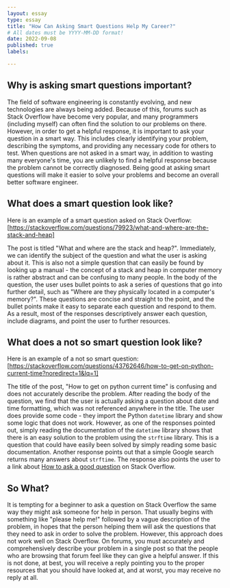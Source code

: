 ```yaml
---
layout: essay
type: essay
title: "How Can Asking Smart Questions Help My Career?"
# All dates must be YYYY-MM-DD format!
date: 2022-09-08
published: true
labels:

---
```


## Why is asking smart questions important?
The field of software engineering is constantly evolving, and new technologies are always being added.  Because of this, forums such as Stack Overflow have become very popular, and many programmers (including myself) can often find the solution to our problems on there.  However, in order to get a helpful response, it is important to ask your question in a smart way.  This includes clearly identifying your problem, describing the symptoms, and providing any necessary code for others to test.  When questions are not asked in a smart way, in addition to wasting many everyone's time, you are unlikely to find a helpful response because the problem cannot be correctly diagnosed.  Being good at asking smart questions will make it easier to solve your problems and become an overall better software engineer.

## What does a smart question look like?
Here is an example of a smart question asked on Stack Overflow: [https://stackoverflow.com/questions/79923/what-and-where-are-the-stack-and-heap]

The post is titled "What and where are the stack and heap?".  Immediately, we can identify the subject of the question and what the user is asking about it.  This is also not a simple question that can easily be found by looking up a manual - the concept of a stack and heap in computer memory is rather abstract and can be confusing to many people.  In the body of the question, the user uses bullet points to ask a series of questions that go into further detail, such as "Where are they physically located in a computer's memory?".  These questions are concise and straight to the point, and the bullet points make it easy to separate each question and respond to them.  As a result, most of the responses descriptively answer each question, include diagrams, and point the user to further resources.

## What does a not so smart question look like?
Here is an example of a not so smart question: [https://stackoverflow.com/questions/43762646/how-to-get-on-python-current-time?noredirect=1&lq=1]

The title of the post, "How to get on python current time" is confusing and does not accurately describe the problem.  After reading the body of the question, we find that the user is actually asking a question about date and time formatting, which was not referenced anywhere in the title.  The user does provide some code - they import the Python `datetime` library and show some logic that does not work.  However, as one of the responses pointed out, simply reading the documentation of the `datetime` library shows that there is an easy solution to the problem using the `strftime` library.  This is a question that could have easily been solved by simply reading some basic documentation.  Another response points out that a simple Google search returns many answers about `strftime`.  The response also points the user to a link about [How to ask a good question](https://stackoverflow.com/help/how-to-ask) on Stack Overflow.

## So What?
It is tempting for a beginner to ask a question on Stack Overflow the same way they might ask someone for help in person.  That usually begins with something like "please help me!" followed by a vague description of the problem, in hopes that the person helping them will ask the questions that they need to ask in order to solve the problem.  However, this approach does not work well on Stack Overflow.  On forums, you must accurately and comprehensively describe your problem in a single post so that the people who are browsing that forum feel like they can give a helpful answer.  If this is not done, at best, you will receive a reply pointing you to the proper resources that you should have looked at, and at worst, you may receive no reply at all.
